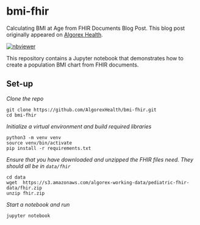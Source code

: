 # bmi-fhir
Calculating BMI at Age from FHIR Documents Blog Post.  This blog post originally appeared on [Algorex Health](https://blog.algorexhealth.com/).

[![nbviewer](https://img.shields.io/badge/view%20on-nbviewer-brightgreen.svg)](http://nbviewer.jupyter.org/github/AlgorexHealth/bmi-fhir/blob/master/FHIR%20BMI%20Results.ipynb)

This repository contains a Jupyter notebook that demonstrates how to create a population BMI chart from FHIR documents. 

## Set-up

*Clone the repo*

```
git clone https://github.com/AlgorexHealth/bmi-fhir.git
cd bmi-fhir
```

*Initialize a virtual environment and build required libraries*
```
python3 -m venv venv
source venv/bin/activate
pip install -r requirements.txt
```

*Ensure that you have downloaded and unzipped the FHIR files need. They should all be in `data/fhir`*

```
cd data
wget  https://s3.amazonaws.com/algorex-working-data/pediatric-fhir-data/fhir.zip
unzip fhir.zip
```

*Start a notebook and run*
```
jupyter notebook
```

